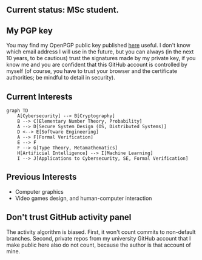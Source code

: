 ## Current status: MSc student.

## My PGP key
You may find my OpenPGP public key published [here](https://github.com/guanyuming-he/Openpgp-key) useful. 
I don't know which email address I will use in the future, but you can always (in the next 10 years, to be cautious) trust the signatures made by my private key,
if you know me and you are confident that this GitHub account is controlled by myself (of course, you have to trust your browser and the certificate authorities; be mindful to detail in security).

## Current Interests
```mermaid
graph TD
    A[Cybersecurity] --> B[Cryptography]
    B --> C[Elementary Number Theory, Probability]
    A --> D[Secure System Design (OS, Distributed Systems)]
    D <--> E[Software Engineering]
    A --> F[Formal Verification]
    E --> F
    F --> G[Type Theory, Metamathematics]
    H[Artificial Intelligence] --> I[Machine Learning]
    I --> J[Applications to Cybersecurity, SE, Formal Verification]
```

## Previous Interests
- Computer graphics
- Video games design, and human-computer interaction

## Don't trust GitHub activity panel
The activity algorithm is biased. First, it won't count commits to non-default branches. 
Second, private repos from my university GitHub account that I make public here also do not count, 
because the author is that account of mine.
